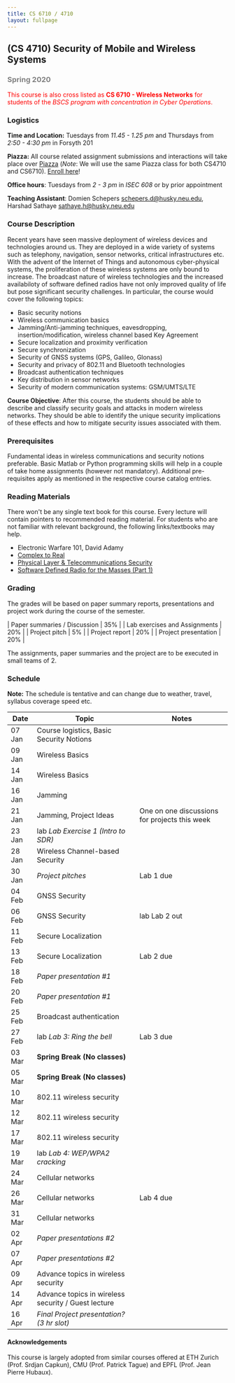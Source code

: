 ```yaml
---
title: CS 6710 / 4710
layout: fullpage
---
```


## (CS 4710) Security of Mobile and Wireless Systems
### <span style="color:grey">Spring 2020</span>

<span style="color:red">This course is also cross listed as **CS 6710 - Wireless Networks** for students of the *BSCS program with concentration in Cyber Operations*. </span>

### Logistics
**Time and Location:** Tuesdays from *11.45 - 1.25 pm* and Thursdays from *2:50 - 4:30 pm* in Forsyth 201

**Piazza:** All course related assignment submissions and interactions will take place over [Piazza](https://piazza.com/northeastern/spring2020/cs6710/home) (*Note*: We will use the same Piazza class for both CS4710 and CS6710). [Enroll here](https://piazza.com/northeastern/spring2020/cs6710)!

**Office hours**: Tuesdays from *2 - 3 pm* in *ISEC 608* or by prior appointment

**Teaching Assistant**: Domien Schepers <schepers.d@husky.neu.edu>, Harshad Sathaye <sathaye.h@husky.neu.edu>

### Course Description
Recent years have seen massive deployment of wireless devices and technologies around us. They are deployed in a wide variety of systems such as telephony, navigation, sensor networks, critical infrastructures etc. With the advent of the Internet of Things and autonomous cyber-physical systems, the proliferation of these wireless systems are only bound to increase. The broadcast nature of wireless technologies and the increased availabiloty of software defined radios have not only improved quality of life but pose significant security challenges. In particular, the course would cover the following topics:

- Basic security notions
- Wireless communication basics
- Jamming/Anti-jamming techniques, eavesdropping, insertion/modification, wireless channel based Key Agreement
- Secure localization and proximity verification
- Secure synchronization 
- Security of GNSS systems  (GPS, Galileo, Glonass)
- Security and privacy of 802.11 and Bluetooth technologies
- Broadcast authentication techniques
- Key distribution in sensor networks
- Security of modern communication systems: GSM/UMTS/LTE

**Course Objective**: After this course, the students should be able to describe and classify security goals and attacks in modern wireless networks. They should be able to identify the unique security implications of these effects and how to mitigate security issues associated with them.

### Prerequisites

Fundamental ideas in wireless communications and security notions preferable. Basic Matlab or Python programming skills will help in a couple of take home assignments (however not mandatory). Additional pre-requisites apply as mentioned in the respective course catalog entries.

### Reading Materials
There won't be any single text book for this course. Every lecture will contain pointers to recommended reading material. For students who are not familiar with relevant background, the following links/textbooks may help.

* Electronic Warfare 101, David Adamy
* [Complex to Real](complextoreal.com)
* [Physical Layer & Telecommunications Security](https://www.cybok.org/media/downloads/Physical_Layer__Telecommunications_Security_issue_1.0.pdf)
* [Software Defined Radio for the Masses (Part 1)](https://sites.google.com/site/thesdrinstitute/A-Software-Defined-Radio-for-the-Masses)

### Grading

The grades will be based on paper summary reports, presentations and project work during the course of the semester.

| Paper summaries / Discussion            | 35% |
| Lab exercises and Assignments           | 20% |
| Project pitch                           | 5%  |
| Project report                          | 20% |
| Project presentation                    | 20% |

The assignments, paper summaries and the project are to be executed in small teams of 2.

### Schedule

**Note:** The schedule is tentative and can change due to weather, travel, syllabus coverage speed etc.

| Date   | Topic                                                | Notes |
|--------|------------------------------------------------------|-------|
| 07 Jan | Course logistics, Basic Security Notions             |       |
| 09 Jan | Wireless Basics                                      |       |
| 14 Jan | Wireless Basics                                      |       |
| 16 Jan | Jamming                                              |       |
| 21 Jan | Jamming, Project Ideas                               | One on one discussions for projects this week |
| 23 Jan | <span class="label label-primary">lab</span> *Lab Exercise 1 (Intro to SDR)*                       |       |
| 28 Jan | Wireless Channel-based Security                      |       |
| 30 Jan | *Project pitches*                                      | Lab 1 due |
| 04 Feb | GNSS Security                                        |   |
| 06 Feb | GNSS Security                                        | <span class="label label-primary">lab</span> Lab 2 out |
| 11 Feb | Secure Localization                                  |   |
| 13 Feb | Secure Localization                                  | Lab 2 due |
| 18 Feb | *Paper presentation #1*                               |       |
| 20 Feb | *Paper presentation #1*                                |       |
| 25 Feb | Broadcast authentication                             |       |
| 27 Feb | <span class="label label-primary">lab</span> *Lab 3: Ring the bell*                                | Lab 3 due      |
| 03 Mar | **Spring Break (No classes)**                           |       |
| 05 Mar | **Spring Break (No classes)**                            |       |
| 10 Mar | 802.11 wireless security                             |       |
| 12 Mar | 802.11 wireless security                             |       |
| 17 Mar | 802.11 wireless security                             |       |
| 19 Mar | <span class="label label-primary">lab</span> *Lab 4: WEP/WPA2 cracking*                             |       |
| 24 Mar | Cellular networks                                    |       |
| 26 Mar | Cellular networks                                    | Lab 4 due      |
| 31 Mar | Cellular networks                                    |       |
| 02 Apr | *Paper presentations #2*                               |       |
| 07 Apr | *Paper presentations #2*                               |       |
| 09 Apr | Advance topics in wireless security                  |       |
| 14 Apr | Advance topics in wireless security / Guest lecture  |       |
| 16 Apr | *Final Project presentation? (3 hr slot)*            |       |

#### Acknowledgements
This course is largely adopted from similar courses offered at ETH Zurich (Prof. Srdjan Capkun), CMU (Prof. Patrick Tague) and EPFL (Prof. Jean Pierre Hubaux).